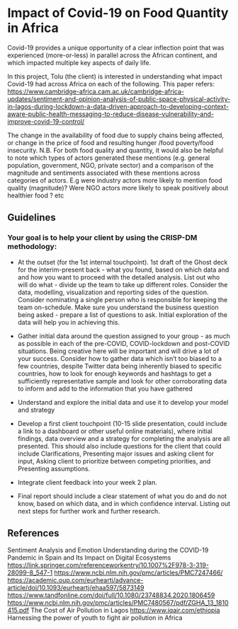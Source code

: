 # Impact of Covid-19 on Food Quantity in Africa

Covid-19 provides a unique opportunity of a clear inflection point that was experienced (more-or-less) in parallel across the African continent, and which impacted multiple key aspects of daily life.

In this project, Tolu (the client) is interested in understanding what impact Covid-19 had across Africa on each of the following.  This paper refers: https://www.cambridge-africa.cam.ac.uk/cambridge-africa-updates/sentiment-and-opinion-analysis-of-public-space-physical-activity-in-lagos-during-lockdown-a-data-driven-approach-to-developing-context-aware-public-health-messaging-to-reduce-disease-vulnerability-and-improve-covid-19-control/

The change in the availability of food  due to supply chains being affected, or change in the price of food and resulting hunger /food poverty/food insecurity. N.B. For both food quality and quantity, it would also be helpful to note which types of actors generated these mentions (e.g. general population, government, NGO, private sector) and a comparison of the magnitude and sentiments associated with these mentions across categories of actors. E.g were industry actors more likely to mention food quality (magnitude)? Were NGO actors more likely to speak positively about healthier food ? etc 

## Guidelines
### Your goal is to help your client by using the CRISP-DM methodology:

*  At the outset (for the 1st internal touchpoint). 1st draft of the Ghost deck for the interim-present back - what you found, based on which data and and how you want to proceed with the detailed analysis. List out who will do what - divide up the team to take up different roles.  Consider the data, modelling, visualization and reporting sides of the question.  Consider nominating a single person who is responsible for keeping the team on-schedule. Make sure you understand the business question being asked - prepare a list of questions to ask.  Initial exploration of the data will help you in achieving this.

* Gather initial data around the question assigned to your group - as much as possible in each of the pre-COVID, COVID-lockdown and post-COVID situations.  Being creative here will be important and will drive a lot of your success.  Consider how to gather data which isn’t too biased to a few countries, despite Twitter data being inherently biased to specific countries, how to look for enough keywords and hashtags to get a sufficiently representative sample and look for other corroborating data to inform and add to the information that you have gathered
* Understand and explore the initial data and use it to develop your model and strategy
* Develop a first client touchpoint (10-15 slide presentation, could include a link to a dashboard or other useful online materials), where initial findings, data overview and a strategy for completing the analysis are all presented.  This should also include questions for the client that could include Clarifications, Presenting major issues and asking client for input, Asking client to prioritize between competing priorities, and Presenting assumptions.
* Integrate client feedback into your week 2 plan.
* Final report should include a clear statement of what you do and do not know, based on which data, and in which confidence interval.  Listing out next steps for further work and further research.

## References
Sentiment Analysis and Emotion Understanding during the COVID-19 Pandemic in Spain and Its Impact on Digital Ecosystems
https://link.springer.com/referenceworkentry/10.1007%2F978-3-319-28099-8_547-1
https://www.ncbi.nlm.nih.gov/pmc/articles/PMC7247466/ 
https://academic.oup.com/eurheartj/advance-article/doi/10.1093/eurheartj/ehaa597/5873149
https://www.tandfonline.com/doi/full/10.1080/23748834.2020.1806459
https://www.ncbi.nlm.nih.gov/pmc/articles/PMC7480567/pdf/ZGHA_13_1810415.pdf
The Cost of Air Pollution in Lagos
https://www.iqair.com/ethiopia
Harnessing the power of youth to fight air pollution in Africa
